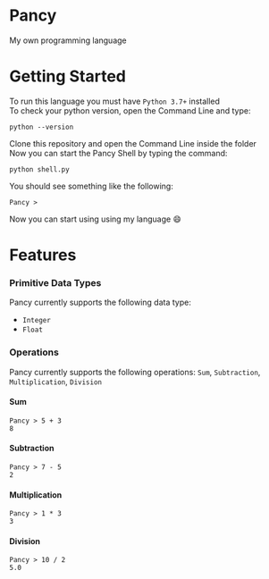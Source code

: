 # Pancy

My own programming language

Getting Started
===============
To run this language you must have ```Python 3.7+``` installed  
To check your python version, open the Command Line and type:

```
python --version
```

Clone this repository and open the Command Line inside the folder  
Now you can start the Pancy Shell by typing the command:  

```
python shell.py
```

You should see something like the following:

```
Pancy > 
```

Now you can start using using my language :smile:

Features
==========
### Primitive Data Types
Pancy currently supports the following data type:
* ```Integer```
* ```Float```
### Operations
Pancy currently supports the following operations: ```Sum```, ```Subtraction```, ```Multiplication```, ```Division```
#### Sum
```
Pancy > 5 + 3
8
```
#### Subtraction
```
Pancy > 7 - 5
2
```
#### Multiplication
```
Pancy > 1 * 3
3
```
#### Division
```
Pancy > 10 / 2
5.0
```
